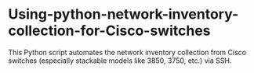 # Using-python-network-inventory-collection-for-Cisco-switches
This Python script automates the network inventory collection from Cisco switches (especially stackable models like 3850, 3750, etc.) via SSH.
